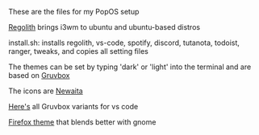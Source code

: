 These are the files for my PopOS setup 

[Regolith](https://regolith-linux.org/) brings i3wm to ubuntu and ubuntu-based distros

install.sh: installs regolith, vs-code, spotify, discord, tutanota, todoist, ranger, tweaks, and copies all setting files

The themes can be set by typing 'dark' or 'light' into the terminal and are based on [Gruvbox](https://github.com/morhetz/gruvbox)

The icons are [Newaita](https://github.com/cbrnix/Newaita)

[Here's](https://marketplace.visualstudio.com/items?itemName=jdinhlife.gruvbox) all Gruvbox variants for vs code

[Firefox theme](https://github.com/rafaelmardojai/firefox-gnome-theme) that blends better with gnome